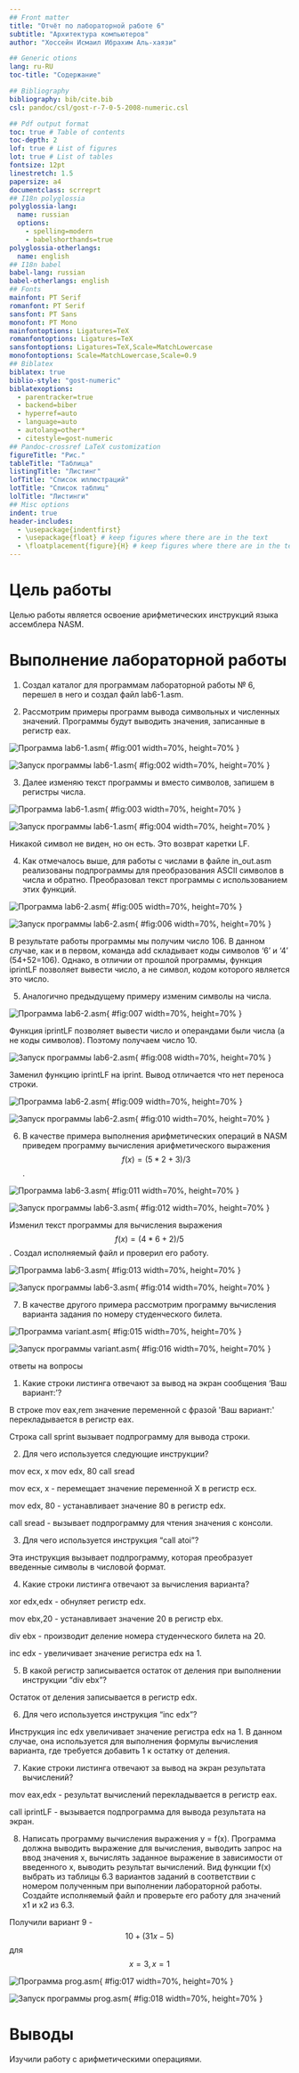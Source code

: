 ```yaml
---
## Front matter
title: "Отчёт по лабораторной работе 6"
subtitle: "Архитектура компьютеров"
author: "Хоссейн Исмаил Ибрахим Аль-хаязи"

## Generic otions
lang: ru-RU
toc-title: "Содержание"

## Bibliography
bibliography: bib/cite.bib
csl: pandoc/csl/gost-r-7-0-5-2008-numeric.csl

## Pdf output format
toc: true # Table of contents
toc-depth: 2
lof: true # List of figures
lot: true # List of tables
fontsize: 12pt
linestretch: 1.5
papersize: a4
documentclass: scrreprt
## I18n polyglossia
polyglossia-lang:
  name: russian
  options:
	- spelling=modern
	- babelshorthands=true
polyglossia-otherlangs:
  name: english
## I18n babel
babel-lang: russian
babel-otherlangs: english
## Fonts
mainfont: PT Serif
romanfont: PT Serif
sansfont: PT Sans
monofont: PT Mono
mainfontoptions: Ligatures=TeX
romanfontoptions: Ligatures=TeX
sansfontoptions: Ligatures=TeX,Scale=MatchLowercase
monofontoptions: Scale=MatchLowercase,Scale=0.9
## Biblatex
biblatex: true
biblio-style: "gost-numeric"
biblatexoptions:
  - parentracker=true
  - backend=biber
  - hyperref=auto
  - language=auto
  - autolang=other*
  - citestyle=gost-numeric
## Pandoc-crossref LaTeX customization
figureTitle: "Рис."
tableTitle: "Таблица"
listingTitle: "Листинг"
lofTitle: "Список иллюстраций"
lotTitle: "Список таблиц"
lolTitle: "Листинги"
## Misc options
indent: true
header-includes:
  - \usepackage{indentfirst}
  - \usepackage{float} # keep figures where there are in the text
  - \floatplacement{figure}{H} # keep figures where there are in the text
---
```


# Цель работы

Целью работы является освоение арифметических инструкций языка ассемблера NASM.

# Выполнение лабораторной работы

1. Создал каталог для программам лабораторной работы № 6, перешел в него и создал файл lab6-1.asm. 

2. Рассмотрим примеры программ вывода символьных и численных значений. 
Программы будут выводить значения, записанные в регистр eax.

![Программа lab6-1.asm](image/01.png){ #fig:001 width=70%, height=70% }

![Запуск программы lab6-1.asm](image/02.png){ #fig:002 width=70%, height=70% }

3. Далее изменяю текст программы и вместо символов, запишем в регистры числа. 

![Программа lab6-1.asm](image/03.png){ #fig:003 width=70%, height=70% }

![Запуск программы lab6-1.asm](image/04.png){ #fig:004 width=70%, height=70% }

Никакой символ не виден, но он есть. Это возврат каретки LF.

4. Как отмечалось выше, для работы с числами в файле in_out.asm реализованы 
подпрограммы для преобразования ASCII символов в числа и обратно. 
Преобразовал текст программы с использованием этих функций.

![Программа lab6-2.asm](image/05.png){ #fig:005 width=70%, height=70% }

![Запуск программы lab6-2.asm](image/06.png){ #fig:006 width=70%, height=70% }

В результате работы программы мы получим число 106. В данном случае, как и в первом, 
команда add складывает коды символов ‘6’ и ‘4’ (54+52=106). 
Однако, в отличии от прошлой программы, функция iprintLF позволяет вывести число, 
а не символ, кодом которого является это число.

5. Аналогично предыдущему примеру изменим символы на числа.

![Программа lab6-2.asm](image/07.png){ #fig:007 width=70%, height=70% }

Функция iprintLF позволяет вывести число и операндами были числа (а не коды символов).
Поэтому получаем число 10.

![Запуск программы lab6-2.asm](image/08.png){ #fig:008 width=70%, height=70% }

Заменил функцию iprintLF на iprint. Вывод отличается что нет переноса строки.

![Программа lab6-2.asm](image/09.png){ #fig:009 width=70%, height=70% }

![Запуск программы lab6-2.asm](image/10.png){ #fig:010 width=70%, height=70% }

6. В качестве примера выполнения арифметических операций в NASM приведем 
программу вычисления арифметического выражения 
$$f(x) = (5 * 2 + 3)/3$$.

![Программа lab6-3.asm](image/11.png){ #fig:011 width=70%, height=70% }

![Запуск программы lab6-3.asm](image/12.png){ #fig:012 width=70%, height=70% }

Изменил текст программы для вычисления выражения 
$$f(x) = (4 * 6 + 2)/5$$. 
Создал исполняемый файл и проверил его работу.

![Программа lab6-3.asm](image/13.png){ #fig:013 width=70%, height=70% }

![Запуск программы lab6-3.asm](image/14.png){ #fig:014 width=70%, height=70% }

7. В качестве другого примера рассмотрим программу вычисления варианта задания по 
номеру студенческого билета.

![Программа variant.asm](image/15.png){ #fig:015 width=70%, height=70% }

![Запуск программы variant.asm](image/16.png){ #fig:016 width=70%, height=70% }

ответы на вопросы

1. Какие строки листинга отвечают за вывод на экран сообщения ‘Ваш вариант:’?

В строке mov eax,rem значение переменной с фразой 'Ваш вариант:' перекладывается в регистр eax.

Строка call sprint вызывает подпрограмму для вывода строки.

2. Для чего используется следующие инструкции?

mov ecx, x 
mov edx, 80 
call sread

  
mov ecx, x - перемещает значение переменной X в регистр ecx.

mov edx, 80 - устанавливает значение 80 в регистр edx.

call sread - вызывает подпрограмму для чтения значения с консоли.

3. Для чего используется инструкция “call atoi”?

Эта инструкция вызывает подпрограмму, которая преобразует введенные символы в числовой формат.

4. Какие строки листинга отвечают за вычисления варианта?

xor edx,edx - обнуляет регистр edx.

mov ebx,20 - устанавливает значение 20 в регистр ebx.

div ebx - производит деление номера студенческого билета на 20.

inc edx - увеличивает значение регистра edx на 1.

5. В какой регистр записывается остаток от деления при выполнении инструкции “div ebx”?

Остаток от деления записывается в регистр edx.

6. Для чего используется инструкция “inc edx”?

Инструкция inc edx увеличивает значение регистра edx на 1.
 В данном случае, она используется для выполнения формулы вычисления варианта, 
 где требуется добавить 1 к остатку от деления.

7. Какие строки листинга отвечают за вывод на экран результата вычислений? 

mov eax,edx - результат вычислений перекладывается в регистр eax.

call iprintLF - вызывается подпрограмма для вывода результата на экран.

8. Написать программу вычисления выражения y = f(x). Программа должна выводить выражение 
для вычисления, выводить запрос на ввод значения x, 
вычислять заданное выражение в зависимости от введенного x, выводить результат вычислений. 
Вид функции f(x) выбрать из таблицы 6.3 вариантов заданий в соответствии с номером 
полученным при выполнении лабораторной работы. 
Создайте исполняемый файл и проверьте его работу для значений x1 и x2 из 6.3.

Получили вариант 9 - $$10+(31x-5)$$  для $$x=3, x=1$$

![Программа prog.asm](image/17.png){ #fig:017 width=70%, height=70% }

![Запуск программы prog.asm](image/18.png){ #fig:018 width=70%, height=70% }

# Выводы

Изучили работу с арифметическими операциями.